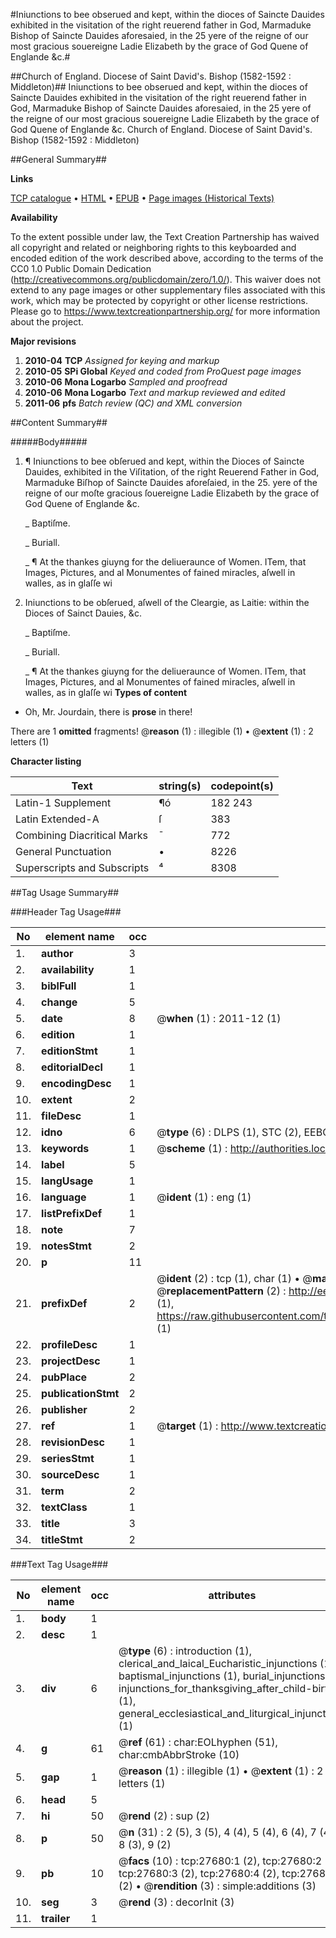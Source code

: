 #Iniunctions to bee obserued and kept, within the dioces of Saincte Dauides exhibited in the visitation of the right reuerend father in God, Marmaduke Bishop of Saincte Dauides aforesaied, in the  25 yere of the reigne of our most gracious souereigne Ladie Elizabeth by the grace of God Quene of Englande &c.#

##Church of England. Diocese of Saint David's. Bishop (1582-1592 : Middleton)##
Iniunctions to bee obserued and kept, within the dioces of Saincte Dauides exhibited in the visitation of the right reuerend father in God, Marmaduke Bishop of Saincte Dauides aforesaied, in the  25 yere of the reigne of our most gracious souereigne Ladie Elizabeth by the grace of God Quene of Englande &c.
Church of England. Diocese of Saint David's. Bishop (1582-1592 : Middleton)

##General Summary##

**Links**

[TCP catalogue](http://www.ota.ox.ac.uk/tcp/)  • 
[HTML](http://tei.it.ox.ac.uk/tcp/Texts-HTML/free/A00/A00253.html)  • 
[EPUB](http://tei.it.ox.ac.uk/tcp/Texts-EPUB/free/A00/A00253.epub) • 
[Page images (Historical Texts)](https://historicaltexts.jisc.ac.uk/eebo-24449850e)

**Availability**

To the extent possible under law, the Text Creation Partnership has waived all copyright and related or neighboring rights to this keyboarded and encoded edition of the work described above, according to the terms of the CC0 1.0 Public Domain Dedication (http://creativecommons.org/publicdomain/zero/1.0/). This waiver does not extend to any page images or other supplementary files associated with this work, which may be protected by copyright or other license restrictions. Please go to https://www.textcreationpartnership.org/ for more information about the project.

**Major revisions**

1. __2010-04__ __TCP__ *Assigned for keying and markup*
1. __2010-05__ __SPi Global__ *Keyed and coded from ProQuest page images*
1. __2010-06__ __Mona Logarbo__ *Sampled and proofread*
1. __2010-06__ __Mona Logarbo__ *Text and markup reviewed and edited*
1. __2011-06__ __pfs__ *Batch review (QC) and XML conversion*

##Content Summary##

#####Body#####

1. ¶ Iniunctions to bee obſerued and kept, within the Dioces of Saincte Dauides, exhibited in the Viſitation, of the right Reuerend Father in God, Marmaduke Biſhop of Saincte Dauides aforeſaied, in the 25. yere of the reigne of our moſte gracious ſouereigne Ladie Elizabeth by the grace of God Quene of Englande &c.

    _ Baptiſme.

    _ Buriall.

    _ ¶ At the thankes giuyng for the deliueraunce of Women.
ITem, that Images, Pictures, and al Monumentes of fained miracles, aſwell in walles, as in glaſſe wi
1. Iniunctions to be obſerued, aſwell of the Cleargie, as Laitie: within the Dioces of Sainct Dauies, &c.

    _ Baptiſme.

    _ Buriall.

    _ ¶ At the thankes giuyng for the deliueraunce of Women.
ITem, that Images, Pictures, and al Monumentes of fained miracles, aſwell in walles, as in glaſſe wi
**Types of content**

  * Oh, Mr. Jourdain, there is **prose** in there!

There are 1 **omitted** fragments! 
 @__reason__ (1) : illegible (1)  •  @__extent__ (1) : 2 letters (1)

**Character listing**


|Text|string(s)|codepoint(s)|
|---|---|---|
|Latin-1 Supplement|¶ó|182 243|
|Latin Extended-A|ſ|383|
|Combining             Diacritical Marks|̄|772|
|General Punctuation|•|8226|
|Superscripts             and Subscripts|⁴|8308|

##Tag Usage Summary##

###Header Tag Usage###

|No|element name|occ|attributes|
|---|---|---|---|
|1.|__author__|3||
|2.|__availability__|1||
|3.|__biblFull__|1||
|4.|__change__|5||
|5.|__date__|8| @__when__ (1) : 2011-12 (1)|
|6.|__edition__|1||
|7.|__editionStmt__|1||
|8.|__editorialDecl__|1||
|9.|__encodingDesc__|1||
|10.|__extent__|2||
|11.|__fileDesc__|1||
|12.|__idno__|6| @__type__ (6) : DLPS (1), STC (2), EEBO-CITATION (1), OCLC (1), VID (1)|
|13.|__keywords__|1| @__scheme__ (1) : http://authorities.loc.gov/ (1)|
|14.|__label__|5||
|15.|__langUsage__|1||
|16.|__language__|1| @__ident__ (1) : eng (1)|
|17.|__listPrefixDef__|1||
|18.|__note__|7||
|19.|__notesStmt__|2||
|20.|__p__|11||
|21.|__prefixDef__|2| @__ident__ (2) : tcp (1), char (1)  •  @__matchPattern__ (2) : ([0-9\-]+):([0-9IVX]+) (1), (.+) (1)  •  @__replacementPattern__ (2) : http://eebo.chadwyck.com/downloadtiff?vid=$1&page=$2 (1), https://raw.githubusercontent.com/textcreationpartnership/Texts/master/tcpchars.xml#$1 (1)|
|22.|__profileDesc__|1||
|23.|__projectDesc__|1||
|24.|__pubPlace__|2||
|25.|__publicationStmt__|2||
|26.|__publisher__|2||
|27.|__ref__|1| @__target__ (1) : http://www.textcreationpartnership.org/docs/. (1)|
|28.|__revisionDesc__|1||
|29.|__seriesStmt__|1||
|30.|__sourceDesc__|1||
|31.|__term__|2||
|32.|__textClass__|1||
|33.|__title__|3||
|34.|__titleStmt__|2||


###Text Tag Usage###

|No|element name|occ|attributes|
|---|---|---|---|
|1.|__body__|1||
|2.|__desc__|1||
|3.|__div__|6| @__type__ (6) : introduction (1), clerical_and_laical_Eucharistic_injunctions (1), baptismal_injunctions (1), burial_injunctions (1), injunctions_for_thanksgiving_after_child-birth (1), general_ecclesiastical_and_liturgical_injunctions (1)|
|4.|__g__|61| @__ref__ (61) : char:EOLhyphen (51), char:cmbAbbrStroke (10)|
|5.|__gap__|1| @__reason__ (1) : illegible (1)  •  @__extent__ (1) : 2 letters (1)|
|6.|__head__|5||
|7.|__hi__|50| @__rend__ (2) : sup (2)|
|8.|__p__|50| @__n__ (31) : 2 (5), 3 (5), 4 (4), 5 (4), 6 (4), 7 (4), 8 (3), 9 (2)|
|9.|__pb__|10| @__facs__ (10) : tcp:27680:1 (2), tcp:27680:2 (2), tcp:27680:3 (2), tcp:27680:4 (2), tcp:27680:5 (2)  •  @__rendition__ (3) : simple:additions (3)|
|10.|__seg__|3| @__rend__ (3) : decorInit (3)|
|11.|__trailer__|1||
